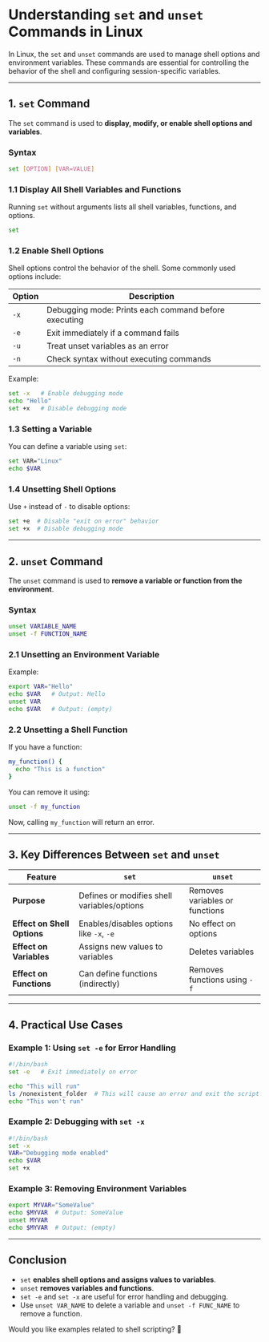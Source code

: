 # **Understanding `set` and `unset` Commands in Linux**

In Linux, the `set` and `unset` commands are used to manage shell options and environment variables. These commands are essential for controlling the behavior of the shell and configuring session-specific variables.

---

## **1. `set` Command**
The `set` command is used to **display, modify, or enable shell options and variables**.

### **Syntax**
```bash
set [OPTION] [VAR=VALUE]
```

### **1.1 Display All Shell Variables and Functions**
Running `set` without arguments lists all shell variables, functions, and options.

```bash
set
```

### **1.2 Enable Shell Options**
Shell options control the behavior of the shell. Some commonly used options include:

| Option | Description |
|--------|-------------|
| `-x` | Debugging mode: Prints each command before executing |
| `-e` | Exit immediately if a command fails |
| `-u` | Treat unset variables as an error |
| `-n` | Check syntax without executing commands |

Example:

```bash
set -x   # Enable debugging mode
echo "Hello"
set +x   # Disable debugging mode
```

### **1.3 Setting a Variable**
You can define a variable using `set`:

```bash
set VAR="Linux"
echo $VAR
```

### **1.4 Unsetting Shell Options**
Use `+` instead of `-` to disable options:

```bash
set +e  # Disable "exit on error" behavior
set +x  # Disable debugging mode
```

---

## **2. `unset` Command**
The `unset` command is used to **remove a variable or function from the environment**.

### **Syntax**
```bash
unset VARIABLE_NAME
unset -f FUNCTION_NAME
```

### **2.1 Unsetting an Environment Variable**
Example:

```bash
export VAR="Hello"
echo $VAR   # Output: Hello
unset VAR
echo $VAR   # Output: (empty)
```

### **2.2 Unsetting a Shell Function**
If you have a function:

```bash
my_function() {
  echo "This is a function"
}
```

You can remove it using:

```bash
unset -f my_function
```

Now, calling `my_function` will return an error.

---

## **3. Key Differences Between `set` and `unset`**
| Feature | `set` | `unset` |
|---------|------|-------|
| **Purpose** | Defines or modifies shell variables/options | Removes variables or functions |
| **Effect on Shell Options** | Enables/disables options like `-x`, `-e` | No effect on options |
| **Effect on Variables** | Assigns new values to variables | Deletes variables |
| **Effect on Functions** | Can define functions (indirectly) | Removes functions using `-f` |

---

## **4. Practical Use Cases**
### **Example 1: Using `set -e` for Error Handling**
```bash
#!/bin/bash
set -e   # Exit immediately on error

echo "This will run"
ls /nonexistent_folder  # This will cause an error and exit the script
echo "This won't run"
```

### **Example 2: Debugging with `set -x`**
```bash
#!/bin/bash
set -x
VAR="Debugging mode enabled"
echo $VAR
set +x
```

### **Example 3: Removing Environment Variables**
```bash
export MYVAR="SomeValue"
echo $MYVAR  # Output: SomeValue
unset MYVAR
echo $MYVAR  # Output: (empty)
```

---

## **Conclusion**
- `set` **enables shell options and assigns values to variables**.
- `unset` **removes variables and functions**.
- `set -e` and `set -x` are useful for error handling and debugging.
- Use `unset VAR_NAME` to delete a variable and `unset -f FUNC_NAME` to remove a function.

Would you like examples related to shell scripting? 🚀
